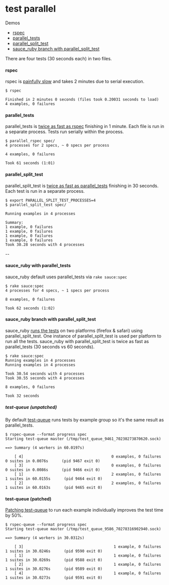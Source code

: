 # test parallel

Demos

 - [rspec](https://github.com/rspec/rspec)
 - [parallel_tests](https://github.com/grosser/parallel_tests)
 - [parallel_split_test](https://github.com/grosser/parallel_split_test)
 - [sauce_ruby branch with parallel_split_test](https://github.com/bootstraponline/sauce_ruby/tree/parallel_split_tests)

There are four tests (30 seconds each) in two files.

#### rspec

rspec is [painfully slow](logs/rspec.txt) and takes 2 minutes due to
serial execution.

```
$ rspec

Finished in 2 minutes 0 seconds (files took 0.20031 seconds to load)
4 examples, 0 failures
```

#### parallel_tests

parallel_tests is [twice as fast as rspec](logs/parallel_tests.txt) finishing
in 1 minute. Each file is run in a separate process. Tests run serially
within the process.

```
$ parallel_rspec spec/
4 processes for 2 specs, ~ 0 specs per process

4 examples, 0 failures

Took 61 seconds (1:01)
```

#### parallel_split_test

parallel_split_test is [twice as fast as parallel_tests](logs/parallel_split_tests.txt)
finishing in 30 seconds. Each test is run in a separate process.

```
$ export PARALLEL_SPLIT_TEST_PROCESSES=4
$ parallel_split_test spec/

Running examples in 4 processes

Summary:
1 example, 0 failures
1 example, 0 failures
1 example, 0 failures
1 example, 0 failures
Took 30.28 seconds with 4 processes
```

--

#### sauce_ruby with parallel_tests

sauce_ruby default uses parallel_tests via `rake sauce:spec`

```
$ rake sauce:spec
4 processes for 4 specs, ~ 1 specs per process

8 examples, 0 failures

Took 62 seconds (1:02)
```

#### sauce_ruby branch with parallel_split_test

sauce_ruby [runs the tests](logs/sauce_split_tests.txt) on two platforms (firefox & safari) using
parallel_split_test. One instance of parallel_split_test is used per platform
to run all the tests. sauce_ruby with parallel_split_test is twice as fast as
parallel_tests (30 seconds vs 60 seconds).

```
$ rake sauce:spec
Running examples in 4 processes
Running examples in 4 processes

Took 30.54 seconds with 4 processes
Took 30.55 seconds with 4 processes

8 examples, 0 failures

Took 32 seconds
```

##### test-queue (unpatched)

By default [test-queue](https://github.com/tmm1/test-queue) runs tests by
example group so it's the same result as parallel_tests.

```
$ rspec-queue --format progress spec
Starting test-queue master (/tmp/test_queue_9461_70230273870620.sock)

==> Summary (4 workers in 60.0197s)

    [ 4]                                       0 examples, 0 failures         0 suites in 0.0076s      (pid 9467 exit 0)
    [ 3]                                       0 examples, 0 failures         0 suites in 0.0086s      (pid 9466 exit 0)
    [ 1]                                       2 examples, 0 failures         1 suites in 60.0155s      (pid 9464 exit 0)
    [ 2]                                       2 examples, 0 failures         1 suites in 60.0163s      (pid 9465 exit 0)
```

#### test-queue (patched)

[Patching test-queue](https://github.com/tmm1/test-queue/issues/25#issue-102483125) to
run each example individually improves the test time by 50%.

```
$ rspec-queue --format progress spec
Starting test-queue master (/tmp/test_queue_9586_70278316902940.sock)

==> Summary (4 workers in 30.0312s)

    [ 3]                                        1 example, 0 failures         1 suites in 30.0246s      (pid 9590 exit 0)
    [ 1]                                        1 example, 0 failures         1 suites in 30.0269s      (pid 9588 exit 0)
    [ 2]                                        1 example, 0 failures         1 suites in 30.0276s      (pid 9589 exit 0)
    [ 4]                                        1 example, 0 failures         1 suites in 30.0273s      (pid 9591 exit 0)

```
